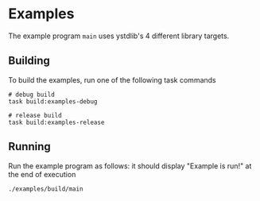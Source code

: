 # Examples

The example program `main` uses ystdlib's 4 different library targets.

## Building

To build the examples, run one of the following task commands
```shell
# debug build
task build:examples-debug

# release build
task build:examples-release
```

## Running

Run the example program as follows: it should display "Example is run!" at the end of execution
```shell
./examples/build/main
```

